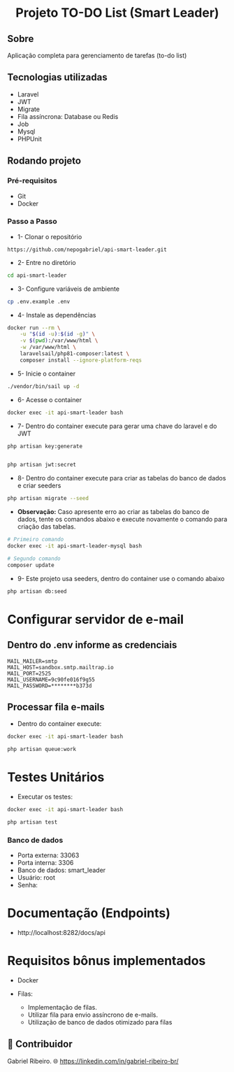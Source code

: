 <h1 align="center">
Projeto TO-DO List (Smart Leader)
</h1>

## Sobre
Aplicação completa para gerenciamento de tarefas (to-do list)

## Tecnologias utilizadas
- Laravel
- JWT
- Migrate
- Fila assíncrona: Database ou Redis
- Job
- Mysql
- PHPUnit

## Rodando projeto
### Pré-requisitos
- Git
- Docker

### Passo a Passo
- 1- Clonar o repositório
```
https://github.com/nepogabriel/api-smart-leader.git
```

- 2- Entre no diretório 
```bash
cd api-smart-leader
```

- 3- Configure variáveis de ambiente
```bash
cp .env.example .env
```

- 4- Instale as dependências
```bash
docker run --rm \
    -u "$(id -u):$(id -g)" \
    -v $(pwd):/var/www/html \
    -w /var/www/html \
    laravelsail/php81-composer:latest \
    composer install --ignore-platform-reqs
```

- 5- Inicie o container
```bash
./vendor/bin/sail up -d
```

- 6- Acesse o container
```bash
docker exec -it api-smart-leader bash
```

- 7- Dentro do container execute para gerar uma chave do laravel e do JWT
```bash
php artisan key:generate


php artisan jwt:secret
```

- 8- Dentro do container execute para criar as tabelas do banco de dados e criar seeders
```bash
php artisan migrate --seed
```

- **Observação:** Caso apresente erro ao criar as tabelas do banco de dados, tente os comandos abaixo e execute novamente o comando para criação das tabelas. 
``` bash
# Primeiro comando
docker exec -it api-smart-leader-mysql bash

# Segundo comando
composer update
```

- 9- Este projeto usa seeders, dentro do container use o comando abaixo
``` bash
php artisan db:seed
```

# Configurar servidor de e-mail
## Dentro do .env informe as credenciais
```
MAIL_MAILER=smtp
MAIL_HOST=sandbox.smtp.mailtrap.io
MAIL_PORT=2525
MAIL_USERNAME=9c90fe016f9g55
MAIL_PASSWORD=********b373d
```

## Processar fila e-mails
- Dentro do container execute:
``` bash
docker exec -it api-smart-leader bash

php artisan queue:work
```

# Testes Unitários
- Executar os testes:
``` bash
docker exec -it api-smart-leader bash

php artisan test
```

### Banco de dados
- Porta externa: 33063
- Porta interna: 3306
- Banco de dados: smart_leader
- Usuário: root
- Senha:

# Documentação (Endpoints)
- http://localhost:8282/docs/api

# Requisitos bônus implementados
- Docker

- Filas: 
    - Implementação de filas. 
    - Utilizar fila para envio assíncrono de e-mails. 
    - Utilização de banco de dados otimizado para filas 

## 👥 Contribuidor
Gabriel Ribeiro.
🌐 https://linkedin.com/in/gabriel-ribeiro-br/

